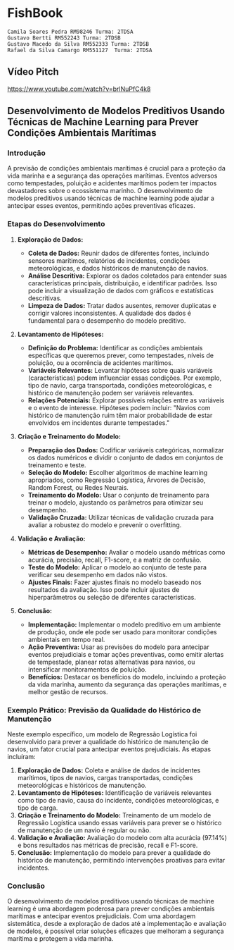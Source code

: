 # FishBook
    Camila Soares Pedra RM98246 Turma: 2TDSA
    Gustavo Bertti RM552243 Turma: 2TDSB
    Gustavo Macedo da Silva RM552333 Turma: 2TDSB
    Rafael da Silva Camargo RM551127  Turma: 2TDSA  

## Vídeo Pitch
https://www.youtube.com/watch?v=brlNuPfC4k8




## Desenvolvimento de Modelos Preditivos Usando Técnicas de Machine Learning para Prever Condições Ambientais Marítimas

### Introdução
A previsão de condições ambientais marítimas é crucial para a proteção da vida marinha e a segurança das operações marítimas. Eventos adversos como tempestades, poluição e acidentes marítimos podem ter impactos devastadores sobre o ecossistema marinho. O desenvolvimento de modelos preditivos usando técnicas de machine learning pode ajudar a antecipar esses eventos, permitindo ações preventivas eficazes.

### Etapas do Desenvolvimento

1. **Exploração de Dados:**
   - **Coleta de Dados:** Reunir dados de diferentes fontes, incluindo sensores marítimos, relatórios de incidentes, condições meteorológicas, e dados históricos de manutenção de navios.
   - **Análise Descritiva:** Explorar os dados coletados para entender suas características principais, distribuição, e identificar padrões. Isso pode incluir a visualização de dados com gráficos e estatísticas descritivas.
   - **Limpeza de Dados:** Tratar dados ausentes, remover duplicatas e corrigir valores inconsistentes. A qualidade dos dados é fundamental para o desempenho do modelo preditivo.

2. **Levantamento de Hipóteses:**
   - **Definição do Problema:** Identificar as condições ambientais específicas que queremos prever, como tempestades, níveis de poluição, ou a ocorrência de acidentes marítimos.
   - **Variáveis Relevantes:** Levantar hipóteses sobre quais variáveis (características) podem influenciar essas condições. Por exemplo, tipo de navio, carga transportada, condições meteorológicas, e histórico de manutenção podem ser variáveis relevantes.
   - **Relações Potenciais:** Explorar possíveis relações entre as variáveis e o evento de interesse. Hipóteses podem incluir: "Navios com histórico de manutenção ruim têm maior probabilidade de estar envolvidos em incidentes durante tempestades."

3. **Criação e Treinamento do Modelo:**
   - **Preparação dos Dados:** Codificar variáveis categóricas, normalizar os dados numéricos e dividir o conjunto de dados em conjuntos de treinamento e teste.
   - **Seleção do Modelo:** Escolher algoritmos de machine learning apropriados, como Regressão Logística, Árvores de Decisão, Random Forest, ou Redes Neurais.
   - **Treinamento do Modelo:** Usar o conjunto de treinamento para treinar o modelo, ajustando os parâmetros para otimizar seu desempenho.
   - **Validação Cruzada:** Utilizar técnicas de validação cruzada para avaliar a robustez do modelo e prevenir o overfitting.

4. **Validação e Avaliação:**
   - **Métricas de Desempenho:** Avaliar o modelo usando métricas como acurácia, precisão, recall, F1-score, e a matriz de confusão.
   - **Teste do Modelo:** Aplicar o modelo ao conjunto de teste para verificar seu desempenho em dados não vistos.
   - **Ajustes Finais:** Fazer ajustes finais no modelo baseado nos resultados da avaliação. Isso pode incluir ajustes de hiperparâmetros ou seleção de diferentes características.

5. **Conclusão:**
   - **Implementação:** Implementar o modelo preditivo em um ambiente de produção, onde ele pode ser usado para monitorar condições ambientais em tempo real.
   - **Ação Preventiva:** Usar as previsões do modelo para antecipar eventos prejudiciais e tomar ações preventivas, como emitir alertas de tempestade, planear rotas alternativas para navios, ou intensificar monitoramentos de poluição.
   - **Benefícios:** Destacar os benefícios do modelo, incluindo a proteção da vida marinha, aumento da segurança das operações marítimas, e melhor gestão de recursos.

### Exemplo Prático: Previsão da Qualidade do Histórico de Manutenção

Neste exemplo específico, um modelo de Regressão Logística foi desenvolvido para prever a qualidade do histórico de manutenção de navios, um fator crucial para antecipar eventos prejudiciais. As etapas incluíram:

1. **Exploração de Dados:** Coleta e análise de dados de incidentes marítimos, tipos de navios, cargas transportadas, condições meteorológicas e históricos de manutenção.
2. **Levantamento de Hipóteses:** Identificação de variáveis relevantes como tipo de navio, causa do incidente, condições meteorológicas, e tipo de carga.
3. **Criação e Treinamento do Modelo:** Treinamento de um modelo de Regressão Logística usando essas variáveis para prever se o histórico de manutenção de um navio é regular ou não.
4. **Validação e Avaliação:** Avaliação do modelo com alta acurácia (97.14%) e bons resultados nas métricas de precisão, recall e F1-score.
5. **Conclusão:** Implementação do modelo para prever a qualidade do histórico de manutenção, permitindo intervenções proativas para evitar incidentes.

### Conclusão

O desenvolvimento de modelos preditivos usando técnicas de machine learning é uma abordagem poderosa para prever condições ambientais marítimas e antecipar eventos prejudiciais. Com uma abordagem sistemática, desde a exploração de dados até a implementação e avaliação de modelos, é possível criar soluções eficazes que melhoram a segurança marítima e protegem a vida marinha.
